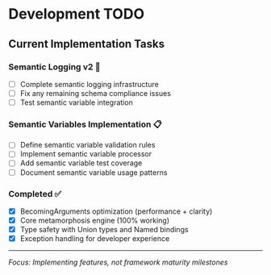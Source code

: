 # Development TODO

## Current Implementation Tasks

### Semantic Logging v2 🔄
- [ ] Complete semantic logging infrastructure
- [ ] Fix any remaining schema compliance issues
- [ ] Test semantic variable integration

### Semantic Variables Implementation 📋
- [ ] Define semantic variable validation rules
- [ ] Implement semantic variable processor
- [ ] Add semantic variable test coverage
- [ ] Document semantic variable usage patterns

### Completed ✅
- [x] BecomingArguments optimization (performance + clarity)
- [x] Core metamorphosis engine (100% working)
- [x] Type safety with Union types and Named bindings
- [x] Exception handling for developer experience

---
*Focus: Implementing features, not framework maturity milestones*